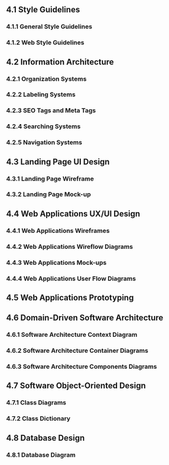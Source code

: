 ## 4.1 Style Guidelines

### 4.1.1 General Style Guidelines

### 4.1.2 Web Style Guidelines

## 4.2 Information Architecture

### 4.2.1 Organization Systems

### 4.2.2 Labeling Systems

### 4.2.3 SEO Tags and Meta Tags

### 4.2.4 Searching Systems

### 4.2.5 Navigation Systems


## 4.3 Landing Page UI Design

### 4.3.1 Landing Page Wireframe

### 4.3.2 Landing Page Mock-up


## 4.4 Web Applications UX/UI Design

### 4.4.1 Web Applications Wireframes

### 4.4.2 Web Applications Wireflow Diagrams

### 4.4.3 Web Applications Mock-ups

### 4.4.4 Web Applications User Flow Diagrams


## 4.5 Web Applications Prototyping


## 4.6 Domain-Driven Software Architecture

### 4.6.1 Software Architecture Context Diagram

### 4.6.2 Software Architecture Container Diagrams

### 4.6.3 Software Architecture Components Diagrams


## 4.7 Software Object-Oriented Design

### 4.7.1 Class Diagrams

### 4.7.2 Class Dictionary


## 4.8 Database Design

### 4.8.1 Database Diagram

